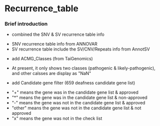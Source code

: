 # Recurrence_table

### Brief introduction 
* combined the SNV & SV recurrence table info
 - SNV recurrence table info from ANNOVAR
 - SV recurrence table include the SV/CNV/Repeats info from AnnotSV
* add ACMG_Classes (from TaiGenomics)
 - At present, it only shows two classes (pathogenic & likely-pathogenic), and other calsses are display as "NaN" 
* add Candidate gene filter (659 deafness candidate gene list)
 -  "+" means the gene was in the candidate gene list & approved 
 -  "*" means the gene was in the candidate gene list & non-approved
 -  "-" means the gene was not in the candidate gene list & approved
 -  "other" means the gene was not in the candidate gene list & not approved
 -  "x" means the gene was not in the check list 




